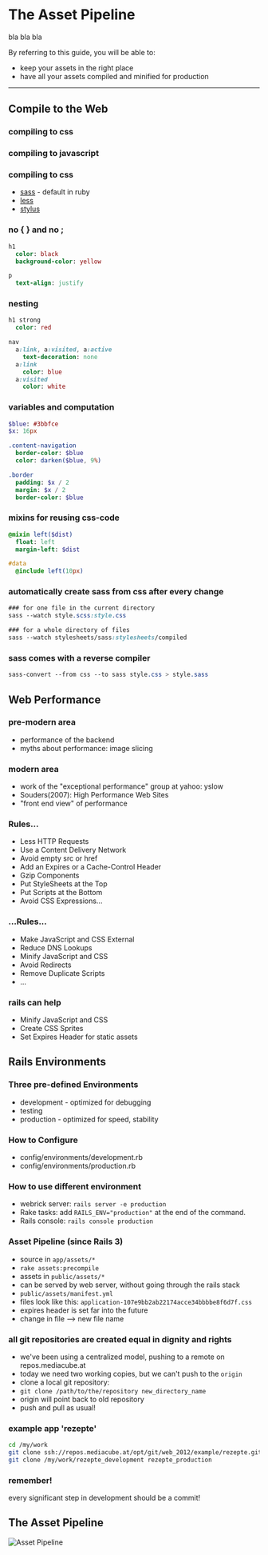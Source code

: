 The Asset Pipeline
===================

bla bla bla

By referring to this guide, you will be able to:

* keep your assets in the right place
* have all your assets compiled and minified for production

---------------------------------------------------------------------------


Compile to the Web
-------------------

### compiling to css
### compiling to javascript



### compiling to css

* [sass](http://sass-lang.com/) - default in ruby
* [less](http://lesscss.org/)
* [stylus](http://learnboost.github.com/stylus/)


### no { } and no ;

``` sass
h1
  color: black
  background-color: yellow

p
  text-align: justify
```


### nesting

``` sass
h1 strong
  color: red

nav
  a:link, a:visited, a:active
    text-decoration: none
  a:link
    color: blue
  a:visited
    color: white
```


### variables and computation

``` sass
$blue: #3bbfce
$x: 16px

.content-navigation
  border-color: $blue
  color: darken($blue, 9%)

.border
  padding: $x / 2
  margin: $x / 2
  border-color: $blue
```



### mixins for reusing css-code

``` sass
@mixin left($dist)
  float: left
  margin-left: $dist

#data
  @include left(10px)
```


### automatically create sass from css after every change

``` sass
### for one file in the current directory
sass --watch style.scss:style.css

### for a whole directory of files
sass --watch stylesheets/sass:stylesheets/compiled
```


### sass comes with a reverse compiler

``` sass
sass-convert --from css --to sass style.css > style.sass
```


Web Performance
----------------

### pre-modern area

* performance of the backend
* myths about performance: image slicing



### modern area

* work of the "exceptional performance" group at yahoo: yslow
* Souders(2007): High Performance Web Sites
* "front end view" of performance


### Rules...

*   Less HTTP Requests
*   Use a Content Delivery Network
*   Avoid empty src or href
*   Add an Expires or a Cache-Control Header
*   Gzip Components
*   Put StyleSheets at the Top
*   Put Scripts at the Bottom
*   Avoid CSS Expressions...



### ...Rules...

*   Make JavaScript and CSS External
*   Reduce DNS Lookups
*   Minify JavaScript and CSS
*   Avoid Redirects
*   Remove Duplicate Scripts
*   ...


### rails can help

* Minify JavaScript and CSS
* Create CSS Sprites
* Set Expires Header for static assets



Rails Environments
-------------------


### Three pre-defined Environments

* development - optimized for debugging
* testing
* production - optimized for speed, stability


### How to Configure

* config/environments/development.rb
* config/environments/production.rb


### How to use different environment

* webrick server: `rails server -e production`
* Rake tasks: add `RAILS_ENV="production"` at the end of the command.
* Rails console: `rails console production`


### Asset Pipeline (since Rails 3)

*   source in `app/assets/*`
*   `rake assets:precompile`
*   assets in `public/assets/*`
*   can be served by web server, without going through the rails stack
*   `public/assets/manifest.yml`
* files look like this: `application-107e9bb2ab22174acce34bbbbe8f6d7f.css`
* expires header is set far into the future
* change in file --> new file name

### all git repositories are created equal in dignity and rights

* we've been using a centralized model, pushing to a remote on repos.mediacube.at
* today we need two working copies, but we can't push to the `origin`
* clone a local git repository:
* `git clone /path/to/the/repository new_directory_name`
* origin will point back to old repository
* push and pull as usual!


### example app 'rezepte'

``` sh
cd /my/work
git clone ssh://repos.mediacube.at/opt/git/web_2012/example/rezepte.git/ rezepte_development
git clone /my/work/rezepte_development rezepte_production
```

### remember!

every significant step in development should be a commit!


The Asset Pipeline
---------------


![Asset Pipeline](images/asset-pipeline.svg)


